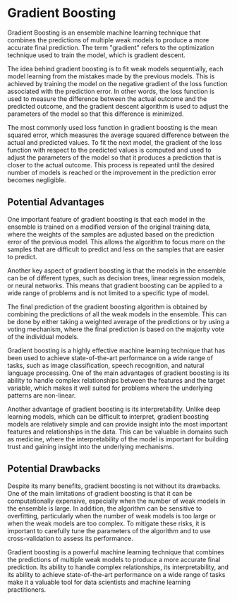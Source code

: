 # Gradient Boosting

Gradient Boosting is an ensemble machine learning technique that combines the predictions of multiple weak models to produce a more accurate final prediction. The term "gradient" refers to the optimization technique used to train the model, which is gradient descent.

The idea behind gradient boosting is to fit weak models sequentially, each model learning from the mistakes made by the previous models. This is achieved by training the model on the negative gradient of the loss function associated with the prediction error. In other words, the loss function is used to measure the difference between the actual outcome and the predicted outcome, and the gradient descent algorithm is used to adjust the parameters of the model so that this difference is minimized.

The most commonly used loss function in gradient boosting is the mean squared error, which measures the average squared difference between the actual and predicted values. To fit the next model, the gradient of the loss function with respect to the predicted values is computed and used to adjust the parameters of the model so that it produces a prediction that is closer to the actual outcome. This process is repeated until the desired number of models is reached or the improvement in the prediction error becomes negligible.

## Potential Advantages

One important feature of gradient boosting is that each model in the ensemble is trained on a modified version of the original training data, where the weights of the samples are adjusted based on the prediction error of the previous model. This allows the algorithm to focus more on the samples that are difficult to predict and less on the samples that are easier to predict.

Another key aspect of gradient boosting is that the models in the ensemble can be of different types, such as decision trees, linear regression models, or neural networks. This means that gradient boosting can be applied to a wide range of problems and is not limited to a specific type of model.

The final prediction of the gradient boosting algorithm is obtained by combining the predictions of all the weak models in the ensemble. This can be done by either taking a weighted average of the predictions or by using a voting mechanism, where the final prediction is based on the majority vote of the individual models.

Gradient boosting is a highly effective machine learning technique that has been used to achieve state-of-the-art performance on a wide range of tasks, such as image classification, speech recognition, and natural language processing. One of the main advantages of gradient boosting is its ability to handle complex relationships between the features and the target variable, which makes it well suited for problems where the underlying patterns are non-linear.

Another advantage of gradient boosting is its interpretability. Unlike deep learning models, which can be difficult to interpret, gradient boosting models are relatively simple and can provide insight into the most important features and relationships in the data. This can be valuable in domains such as medicine, where the interpretability of the model is important for building trust and gaining insight into the underlying mechanisms.

## Potential Drawbacks

Despite its many benefits, gradient boosting is not without its drawbacks. One of the main limitations of gradient boosting is that it can be computationally expensive, especially when the number of weak models in the ensemble is large. In addition, the algorithm can be sensitive to overfitting, particularly when the number of weak models is too large or when the weak models are too complex. To mitigate these risks, it is important to carefully tune the parameters of the algorithm and to use cross-validation to assess its performance.

Gradient boosting is a powerful machine learning technique that combines the predictions of multiple weak models to produce a more accurate final prediction. Its ability to handle complex relationships, its interpretability, and its ability to achieve state-of-the-art performance on a wide range of tasks make it a valuable tool for data scientists and machine learning practitioners.